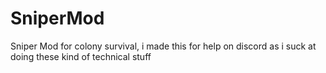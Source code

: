 # SniperMod
Sniper Mod for colony survival, i made this for help on discord as i suck at doing these kind of technical stuff
